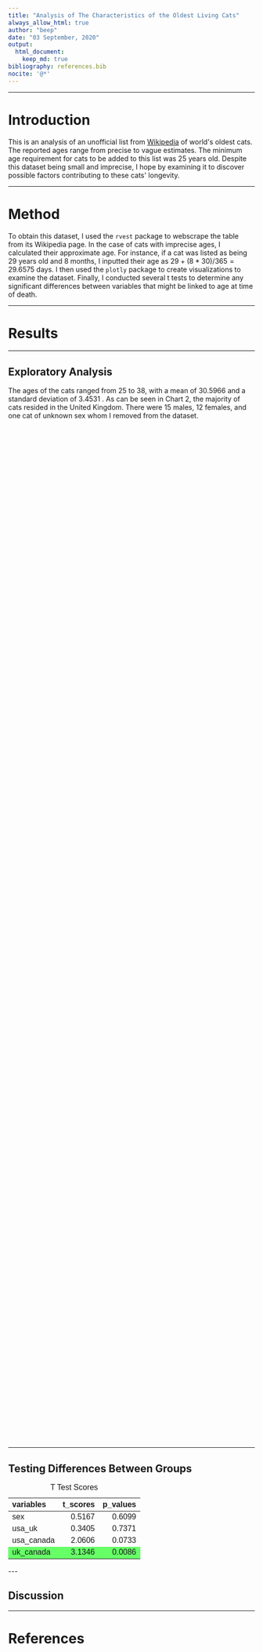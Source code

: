 ```yaml
---
title: "Analysis of The Characteristics of the Oldest Living Cats"
always_allow_html: true
author: "beep"
date: "03 September, 2020"
output: 
  html_document:
    keep_md: true
bibliography: references.bib  
nocite: '@*'
---
```




---

# Introduction

This is an analysis of an unofficial list from [Wikipedia](https://en.wikipedia.org/wiki/List_of_oldest_cats) of world's oldest cats. The reported ages range from precise to vague estimates. The minimum age requirement for cats to be added to this list was 25 years old. Despite this dataset being small and imprecise, I hope by examining it to discover possible factors contributing to these cats' longevity. 

---

# Method

To obtain this dataset, I used the `rvest` package to webscrape the table from its Wikipedia page. In the case of cats with imprecise ages, I calculated their approximate age. For instance, if a cat was listed as being 29 years old and 8 months, I inputted their age as $29 + (8 * 30 )/365 = 29.6575$ days. I then used the `plotly` package to create visualizations to examine the dataset. Finally, I conducted several t tests to determine any significant differences between variables that might be linked to age at time of death. 

---

# Results

---

## Exploratory Analysis




The ages of the cats ranged from 25 to 38, with a mean of 30.5966 and a standard deviation of 3.4531 . As can be seen in Chart 2, the majority of cats resided in the United Kingdom. There were 15 males, 12 females, and one cat of unknown sex whom I removed from the dataset.

<br>

<!--html_preserve--><div id="htmlwidget-c9909776e1adebba71aa" style="width:672px;height:480px;" class="plotly html-widget"></div>
<script type="application/json" data-for="htmlwidget-c9909776e1adebba71aa">{"x":{"visdat":{"8703d334562":["function () ","plotlyVisDat"]},"cur_data":"8703d334562","attrs":{"8703d334562":{"x":{},"y":{},"alpha_stroke":1,"sizes":[10,100],"spans":[1,20],"type":"bar"}},"layout":{"margin":{"b":40,"l":60,"t":25,"r":10},"title":"Ages and Names","yaxis":{"domain":[0,1],"automargin":true,"title":"Reported age"},"xaxis":{"domain":[0,1],"automargin":true,"title":"Name","type":"category","categoryorder":"array","categoryarray":["Hobo","Tammy","Banjo","Corduroy","Kataleena Lady","Wadsworth","Tiffany Two","Cola","Soot","Tattie","Missan","Squeak","Henry","Scooter","Whiskey","Tiger","Rubble","Spike","Kitty","Nutmeg","Miez Maz","Sasha","Sarah","Granpa Rexs Allen","Ma","Puss","Baby","Creme Puff"]},"hovermode":"closest","showlegend":false},"source":"A","config":{"showSendToCloud":false},"data":[{"x":["Creme Puff","Baby","Puss","Ma","Granpa Rexs Allen","Sarah","Miez Maz","Sasha","Rubble","Nutmeg","Kitty","Spike","Tiger","Whiskey","Henry","Scooter","Missan","Squeak","Cola","Soot","Tattie","Tiffany Two","Wadsworth","Banjo","Kataleena Lady","Corduroy","Tammy","Hobo"],"y":[38.0082191780822,38,36.0027397260274,34.4109589041096,34.1643835616438,33.4986301369863,33,33,31.1643835616438,32,31.9150684931507,31.1643835616438,31,30.1123287671233,30,30,29,29,28,28,28,27.1917808219178,27,27,27,27,26.0712328767123,26],"type":"bar","marker":{"color":"rgba(31,119,180,1)","line":{"color":"rgba(31,119,180,1)"}},"error_y":{"color":"rgba(31,119,180,1)"},"error_x":{"color":"rgba(31,119,180,1)"},"xaxis":"x","yaxis":"y","frame":null}],"highlight":{"on":"plotly_click","persistent":false,"dynamic":false,"selectize":false,"opacityDim":0.2,"selected":{"opacity":1},"debounce":0},"shinyEvents":["plotly_hover","plotly_click","plotly_selected","plotly_relayout","plotly_brushed","plotly_brushing","plotly_clickannotation","plotly_doubleclick","plotly_deselect","plotly_afterplot","plotly_sunburstclick"],"base_url":"https://plot.ly"},"evals":[],"jsHooks":[]}</script><!--/html_preserve-->


<br><br>


<!--html_preserve--><div id="htmlwidget-5610d0369bdb296df741" style="width:672px;height:480px;" class="plotly html-widget"></div>
<script type="application/json" data-for="htmlwidget-5610d0369bdb296df741">{"x":{"visdat":{"87039954ed6":["function () ","plotlyVisDat"]},"cur_data":"87039954ed6","attrs":{"87039954ed6":{"x":{},"alpha_stroke":1,"sizes":[10,100],"spans":[1,20],"type":"histogram"}},"layout":{"margin":{"b":40,"l":60,"t":25,"r":10},"title":"Country of Origin","xaxis":{"domain":[0,1],"automargin":true,"title":"Country","type":"category","categoryorder":"array","categoryarray":["Australia","Canada","New Zealand","Sweden","Switzerland","United Kingdom","United States"]},"yaxis":{"domain":[0,1],"automargin":true},"hovermode":"closest","showlegend":false},"source":"A","config":{"showSendToCloud":false},"data":[{"x":["United States","United States","United Kingdom","United Kingdom","United States","New Zealand","Switzerland","United Kingdom","United Kingdom","United Kingdom","United Kingdom","United Kingdom","United States","United Kingdom","United Kingdom","United States","Sweden","United States","United Kingdom","Canada","Canada","United States","United Kingdom","United Kingdom","Australia","United States","United Kingdom","United States"],"type":"histogram","marker":{"color":"rgba(31,119,180,1)","line":{"color":"rgba(31,119,180,1)"}},"error_y":{"color":"rgba(31,119,180,1)"},"error_x":{"color":"rgba(31,119,180,1)"},"xaxis":"x","yaxis":"y","frame":null}],"highlight":{"on":"plotly_click","persistent":false,"dynamic":false,"selectize":false,"opacityDim":0.2,"selected":{"opacity":1},"debounce":0},"shinyEvents":["plotly_hover","plotly_click","plotly_selected","plotly_relayout","plotly_brushed","plotly_brushing","plotly_clickannotation","plotly_doubleclick","plotly_deselect","plotly_afterplot","plotly_sunburstclick"],"base_url":"https://plot.ly"},"evals":[],"jsHooks":[]}</script><!--/html_preserve-->

<br>
<br>

<!--html_preserve--><div id="htmlwidget-915e12009b1330970bfa" style="width:672px;height:480px;" class="plotly html-widget"></div>
<script type="application/json" data-for="htmlwidget-915e12009b1330970bfa">{"x":{"visdat":{"8702887027":["function () ","plotlyVisDat"]},"cur_data":"8702887027","attrs":{"8702887027":{"x":{},"alpha_stroke":1,"sizes":[10,100],"spans":[1,20],"type":"histogram"}},"layout":{"margin":{"b":40,"l":60,"t":25,"r":10},"title":"Cat Breeds","xaxis":{"domain":[0,1],"automargin":true,"title":"Breed","type":"category","categoryorder":"array","categoryarray":["Black-and-white longhair","Black and white DSH","Black cat","Black DSH","Burmese cat","Calico cat","longhair (orange and white)","Maine Coon","Orange tabby","Siamese cat","Sphynx-Devon Rex","Tabby","Tabby DSH","Tabby mix","Tortoiseshell cat","White DSH"]},"yaxis":{"domain":[0,1],"automargin":true},"hovermode":"closest","showlegend":false},"source":"A","config":{"showSendToCloud":false},"data":[{"x":["Tabby mix","Black DSH","Tabby","Tabby DSH","Sphynx-Devon Rex","Tortoiseshell cat","Maine Coon","Tabby","Black DSH","longhair (orange and white)","Orange tabby","Black and white DSH","Tabby","Siamese cat","Calico cat","Black cat","Black cat","Calico cat","Tortoiseshell cat","Black and white DSH","Burmese cat","Tabby","Black-and-white longhair","White DSH"],"type":"histogram","marker":{"color":"rgba(31,119,180,1)","line":{"color":"rgba(31,119,180,1)"}},"error_y":{"color":"rgba(31,119,180,1)"},"error_x":{"color":"rgba(31,119,180,1)"},"xaxis":"x","yaxis":"y","frame":null}],"highlight":{"on":"plotly_click","persistent":false,"dynamic":false,"selectize":false,"opacityDim":0.2,"selected":{"opacity":1},"debounce":0},"shinyEvents":["plotly_hover","plotly_click","plotly_selected","plotly_relayout","plotly_brushed","plotly_brushing","plotly_clickannotation","plotly_doubleclick","plotly_deselect","plotly_afterplot","plotly_sunburstclick"],"base_url":"https://plot.ly"},"evals":[],"jsHooks":[]}</script><!--/html_preserve-->

<br>
<br>


<!--html_preserve--><div id="htmlwidget-05c64eebbac31f82fc3e" style="width:672px;height:480px;" class="plotly html-widget"></div>
<script type="application/json" data-for="htmlwidget-05c64eebbac31f82fc3e">{"x":{"visdat":{"870119b3516":["function () ","plotlyVisDat"]},"cur_data":"870119b3516","attrs":{"870119b3516":{"x":{},"alpha_stroke":1,"sizes":[10,100],"spans":[1,20],"type":"histogram"}},"layout":{"margin":{"b":40,"l":60,"t":25,"r":10},"title":"Count of Sex","xaxis":{"domain":[0,1],"automargin":true,"title":"Sex","type":"category","categoryorder":"array","categoryarray":["female","male"]},"yaxis":{"domain":[0,1],"automargin":true},"hovermode":"closest","showlegend":false},"source":"A","config":{"showSendToCloud":false},"data":[{"x":["female","male","male","female","male","female","male","female","male","male","female","male","male","male","male","male","female","female","female","male","female","female","male","male","male","female","female"],"type":"histogram","marker":{"color":"rgba(31,119,180,1)","line":{"color":"rgba(31,119,180,1)"}},"error_y":{"color":"rgba(31,119,180,1)"},"error_x":{"color":"rgba(31,119,180,1)"},"xaxis":"x","yaxis":"y","frame":null}],"highlight":{"on":"plotly_click","persistent":false,"dynamic":false,"selectize":false,"opacityDim":0.2,"selected":{"opacity":1},"debounce":0},"shinyEvents":["plotly_hover","plotly_click","plotly_selected","plotly_relayout","plotly_brushed","plotly_brushing","plotly_clickannotation","plotly_doubleclick","plotly_deselect","plotly_afterplot","plotly_sunburstclick"],"base_url":"https://plot.ly"},"evals":[],"jsHooks":[]}</script><!--/html_preserve-->


---



## Testing Differences Between Groups


<table class=" lightable-material" style='font-family: "Source Sans Pro", helvetica, sans-serif; margin-left: auto; margin-right: auto;'>
<caption>T Test Scores</caption>
 <thead>
  <tr>
   <th style="text-align:left;"> variables </th>
   <th style="text-align:right;"> t_scores </th>
   <th style="text-align:right;"> p_values </th>
  </tr>
 </thead>
<tbody>
  <tr>
   <td style="text-align:left;"> sex </td>
   <td style="text-align:right;"> 0.5167 </td>
   <td style="text-align:right;"> 0.6099 </td>
  </tr>
  <tr>
   <td style="text-align:left;"> usa_uk </td>
   <td style="text-align:right;"> 0.3405 </td>
   <td style="text-align:right;"> 0.7371 </td>
  </tr>
  <tr>
   <td style="text-align:left;"> usa_canada </td>
   <td style="text-align:right;"> 2.0606 </td>
   <td style="text-align:right;"> 0.0733 </td>
  </tr>
  <tr>
   <td style="text-align:left;background-color: #66ff66 !important;"> uk_canada </td>
   <td style="text-align:right;background-color: #66ff66 !important;"> 3.1346 </td>
   <td style="text-align:right;background-color: #66ff66 !important;"> 0.0086 </td>
  </tr>
</tbody>
</table>
---

## Discussion

---

# References

